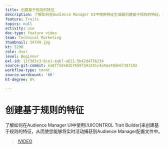 ```yaml
---
title: 创建基于规则的特征
description: 了解如何在Audience Manager UI中使用特征生成器创建基于规则的特征，从而使您能够将实时活动捕获到Audience Manager配置文件中。
feature: Traits
topics: null
activity: use
doc-type: feature video
team: Technical Marketing
thumbnail: 34749.jpg
kt: 5290
role: User
level: Beginner
exl-id: 11f303c3-8ce1-4ab7-a621-5b42d475b234
source-git-commit: ea8ff5de0157659fa91341c4a4aa49de6f397192
workflow-type: tm+mt
source-wordcount: '60'
ht-degree: 0%

---
```


# 创建基于规则的特征

了解如何在Audience Manager UI中使用[!UICONTROL Trait Builder]来创建基于规则的特征，从而使您能够将实时活动捕获到Audience Manager配置文件中。

>[!VIDEO](https://video.tv.adobe.com/v/38137/?quality=12&learn=on&captions=chi_hans)
